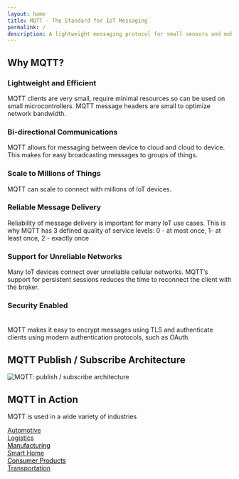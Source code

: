 ```yaml
---
layout: home
title: MQTT - The Standard for IoT Messaging 
permalink: /
description: A lightweight messaging protocol for small sensors and mobile devices, optimized for high-latency or unreliable networks, enabling a Connected World and the Internet of Things
---
```


<div class="width-container">
   <h2>Why MQTT?</h2> 
   <section id="keyfeature-list">
   <div class="keyfeature">
      <h3>Lightweight and Efficient</h3>
      <p>MQTT clients are very small, require minimal resources so can be used on small microcontrollers. MQTT message headers are small to optimize network bandwidth.
      </p>
   </div>
   <div class="keyfeature mid">
      <h3>Bi-directional Communications</h3>
      <p>MQTT allows for messaging between device to cloud and cloud to device. This makes for easy broadcasting messages to groups of things.
      </p>
   </div>
   <div class="keyfeature last">
      <h3>Scale to Millions of Things</h3>
      <p>MQTT can scale to connect with millions of IoT devices.
      </p>
   </div>
   <div class="keyfeature">
      <h3>Reliable Message Delivery</h3>
      <p>Reliability of message delivery is important for many IoT use cases. This is why MQTT has 3 defined quality of service levels: 0 - at most once, 1- at least once, 2 - exactly once
      </p>
   </div>
   <div class="keyfeature mid">
      <h3>Support for Unreliable Networks</h3>
      <p>Many IoT devices connect over unreliable cellular networks. MQTT’s support for persistent sessions reduces the time to reconnect the client with the broker.
      </p>
   </div>
   <div class="keyfeature last">
      <h3>Security Enabled<br/>&nbsp;</h3>
      <p>MQTT makes it easy to encrypt messages using TLS and authenticate clients using modern authentication protocols, such as OAuth.
      </p>
   </div>
</section>
<h2>MQTT Publish / Subscribe Architecture</h2> 
   <section id="pub-sub-graphic">
      <img src="{{ 'assets/img/mqtt-publish-subscribe.png' | relative_url }}" alt="MQTT: publish / subscribe architecture" title="MQTT: publish / subscribe architecture">
   </section>
</div>

<section id="mqtt-in-action">
<h2>MQTT in Action</h2>
<p>MQTT is used in a wide variety of industries</p>
   <div class="flex-wrap-centered">
      <a href="{{ '/use-cases#automotive' | relative_url }}"><div class="mqtt-in-action-box" style="background-image: url('{{ 'assets/img/automotive.jpg' | relative_link }}');">Automotive</div></a>
      <a href="{{ '/use-cases#logistics' | relative_url }}"><div class="mqtt-in-action-box" style="background-image: url('{{ 'assets/img/logistics.jpg' | relative_link }}');">Logistics</div></a>
      <a href="{{ '/use-cases#manufacturing' | relative_url }}"><div class="mqtt-in-action-box" style="background-image: url('{{ 'assets/img/manufacturing.jpg' | relative_link }}');"><span style="color: #000">Manufacturing</span></div></a>
      <a href="{{ '/use-cases#smarthome' | relative_url }}"><div class="mqtt-in-action-box" style="background-image: url('{{ 'assets/img/smart-home.jpg' | relative_link }}');">Smart Home</div></a>
      <a href="{{ '/use-cases#consumer-products' | relative_url }}"><div class="mqtt-in-action-box" style="background-image: url('{{ 'assets/img/consumer-products.jpg' | relative_link }}');"><span style="color: #000">Consumer Products</span></div></a>
      <a href="{{ '/use-cases#transportation' | relative_url }}"><div class="mqtt-in-action-box" style="background-image: url('{{ 'assets/img/transportation.jpg' | relative_link }}');">Transportation</div></a>
   </div>
</section>



